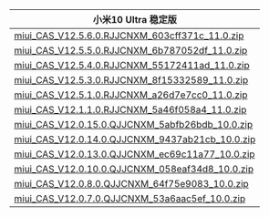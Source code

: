 | 小米10 Ultra  稳定版    |
| ---- |
| [miui_CAS_V12.5.6.0.RJJCNXM_603cff371c_11.0.zip](https://hugeota.d.miui.com/V12.5.6.0.RJJCNXM/miui_CAS_V12.5.6.0.RJJCNXM_603cff371c_11.0.zip)    |
| [miui_CAS_V12.5.5.0.RJJCNXM_6b787052df_11.0.zip](https://hugeota.d.miui.com/V12.5.5.0.RJJCNXM/miui_CAS_V12.5.5.0.RJJCNXM_6b787052df_11.0.zip)    |
| [miui_CAS_V12.5.4.0.RJJCNXM_55172411ad_11.0.zip](https://hugeota.d.miui.com/V12.5.4.0.RJJCNXM/miui_CAS_V12.5.4.0.RJJCNXM_55172411ad_11.0.zip)    |
| [miui_CAS_V12.5.3.0.RJJCNXM_8f15332589_11.0.zip](https://hugeota.d.miui.com/V12.5.3.0.RJJCNXM/miui_CAS_V12.5.3.0.RJJCNXM_8f15332589_11.0.zip)    |
| [miui_CAS_V12.5.1.0.RJJCNXM_a26d7e7cc0_11.0.zip](https://hugeota.d.miui.com/V12.5.1.0.RJJCNXM/miui_CAS_V12.5.1.0.RJJCNXM_a26d7e7cc0_11.0.zip)    |
| [miui_CAS_V12.1.1.0.RJJCNXM_5a46f058a4_11.0.zip](https://hugeota.d.miui.com/V12.1.1.0.RJJCNXM/miui_CAS_V12.1.1.0.RJJCNXM_5a46f058a4_11.0.zip)    |
| [miui_CAS_V12.0.15.0.QJJCNXM_5abfb26bdb_10.0.zip](https://hugeota.d.miui.com/V12.0.15.0.QJJCNXM/miui_CAS_V12.0.15.0.QJJCNXM_5abfb26bdb_10.0.zip)    |
| [miui_CAS_V12.0.14.0.QJJCNXM_9437ab21cb_10.0.zip](https://hugeota.d.miui.com/V12.0.14.0.QJJCNXM/miui_CAS_V12.0.14.0.QJJCNXM_9437ab21cb_10.0.zip)    |
| [miui_CAS_V12.0.13.0.QJJCNXM_ec69c11a77_10.0.zip](https://hugeota.d.miui.com/V12.0.13.0.QJJCNXM/miui_CAS_V12.0.13.0.QJJCNXM_ec69c11a77_10.0.zip)    |
| [miui_CAS_V12.0.10.0.QJJCNXM_058eaf34d8_10.0.zip](https://hugeota.d.miui.com/V12.0.10.0.QJJCNXM/miui_CAS_V12.0.10.0.QJJCNXM_058eaf34d8_10.0.zip)    |
| [miui_CAS_V12.0.8.0.QJJCNXM_64f75e9083_10.0.zip](https://hugeota.d.miui.com/V12.0.8.0.QJJCNXM/miui_CAS_V12.0.8.0.QJJCNXM_64f75e9083_10.0.zip)    |
| [miui_CAS_V12.0.7.0.QJJCNXM_53a6aac5ef_10.0.zip](https://hugeota.d.miui.com/V12.0.7.0.QJJCNXM/miui_CAS_V12.0.7.0.QJJCNXM_53a6aac5ef_10.0.zip)    |
